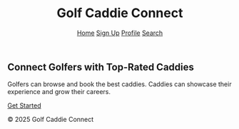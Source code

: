 <!DOCTYPE html>
<html lang="en">
<head>
  <meta charset="UTF-8" />
  <meta name="viewport" content="width=device-width, initial-scale=1.0"/>
  <title>Home | Golf Caddie Connect</title>
  <link rel="stylesheet" href="css/style.css" />
</head>
<body>
  <header>
    <h1>Golf Caddie Connect</h1>
    <nav>
      <a href="index.html">Home</a>
      <a href="signup.html">Sign Up</a>
      <a href="profile.html">Profile</a>
      <a href="search.html">Search</a>
    </nav>
  </header>

  <main>
    <section class="intro">
      <h2>Connect Golfers with Top-Rated Caddies</h2>
      <p>Golfers can browse and book the best caddies. Caddies can showcase their experience and grow their careers.</p>
      <a href="signup.html" class="btn">Get Started</a>
    </section>
  </main>

  <footer>
    <p>&copy; 2025 Golf Caddie Connect</p>
  </footer>
</body>
</html>
